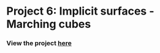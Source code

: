 # Project 6: Implicit surfaces - Marching cubes

### View the project [here](https://sknop8.github.io/Project6-MarchingCubes-Implicit-Surfaces/)

